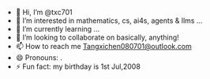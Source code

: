 - 👋 Hi, I’m @txc701
- 👀 I’m interested in mathematics, cs, ai4s, agents & llms ...
- 🌱 I’m currently learning ...
- 💞️ I’m looking to collaborate on basically, anything!
- 📫 How to reach me Tangxichen080701@outlook.com
- 😄 Pronouns: .
- ⚡ Fun fact: my birthday is 1st Jul,2008

<!---
txc701/txc701 is a ✨ special ✨ repository because its `README.md` (this file) appears on your GitHub profile.
You can click the Preview link to take a look at your changes.
--->
